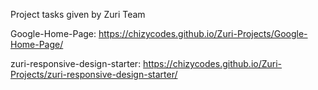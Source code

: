 Project tasks given by Zuri Team

Google-Home-Page: https://chizycodes.github.io/Zuri-Projects/Google-Home-Page/

zuri-responsive-design-starter: https://chizycodes.github.io/Zuri-Projects/zuri-responsive-design-starter/

